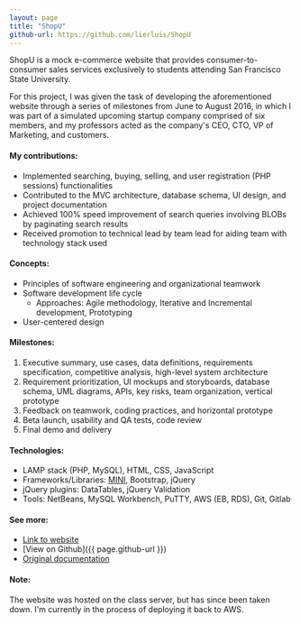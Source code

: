 ```yaml
---
layout: page
title: "ShopU"
github-url: https://github.com/lierluis/ShopU
---
```


ShopU is a mock e-commerce website that provides consumer-to-consumer sales
services exclusively to students attending San Francisco State University.

For this project, I was given the task of developing the aforementioned website
through a series of milestones from June to August 2016, in which I was part of
a simulated upcoming startup company comprised of six members, and my
professors acted as the company's CEO, CTO, VP of Marketing, and customers.

#### My contributions:
* Implemented searching, buying, selling, and user registration (PHP sessions) functionalities
* Contributed to the MVC architecture, database schema, UI design, and project documentation
* Achieved 100% speed improvement of search queries involving BLOBs by paginating search results
* Received promotion to technical lead by team lead for aiding team with technology stack used

#### Concepts:
* Principles of software engineering and organizational teamwork
* Software development life cycle
    * Approaches: Agile methodology, Iterative and Incremental development, Prototyping
* User-centered design

#### Milestones:
1. Executive summary, use cases, data definitions, requirements specification,
competitive analysis, high-level system architecture
2. Requirement prioritization, UI mockups and storyboards, database schema,
UML diagrams, APIs, key risks, team organization, vertical prototype
3. Feedback on teamwork, coding practices, and horizontal prototype
4. Beta launch, usability and QA tests, code review
5. Final demo and delivery

#### Technologies:
* LAMP stack (PHP, MySQL), HTML, CSS, JavaScript
* Frameworks/Libraries: [MINI], Bootstrap, jQuery
* jQuery plugins: DataTables, jQuery Validation
* Tools: NetBeans, MySQL Workbench, PuTTY, AWS (EB, RDS), Git, Gitlab

#### See more:
* [Link to website](http://shopu-env.bzwc52z8ia.us-west-2.elasticbeanstalk.com/)
* [View on Github]({{ page.github-url }})
* [Original documentation](https://goo.gl/ml0ohg)

#### Note:
The website was hosted on the class server, but has since been taken down.
I'm currently in the process of deploying it back to AWS.

[MINI]: https://github.com/panique/mini
